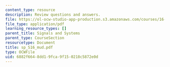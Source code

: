 ```yaml
---
content_type: resource
description: Review questions and answers.
file: https://ol-ocw-studio-app-production.s3.amazonaws.com/courses/16-01-unified-engineering-i-ii-iii-iv-fall-2005-spring-2006/6882f6648dd19fca9f150218c5872e0d_sp_S16_mud.pdf
file_type: application/pdf
learning_resource_types: []
parent_title: Signals and Systems
parent_type: CourseSection
resourcetype: Document
title: sp_S16_mud.pdf
type: OCWFile
uid: 6882f664-8dd1-9fca-9f15-0218c5872e0d
---
```

